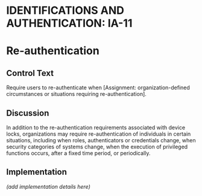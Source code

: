 # IDENTIFICATIONS AND AUTHENTICATION: IA-11
# Re-authentication

## Control Text

Require users to re-authenticate when [Assignment: organization-defined circumstances or situations requiring re-authentication].

## Discussion

In addition to the re-authentication requirements associated with device locks, organizations may require re-authentication of individuals in certain situations, including when roles, authenticators or credentials change, when security categories of systems change, when the execution of privileged functions occurs, after a fixed time period, or periodically.

## Implementation

_(add implementation details here)_